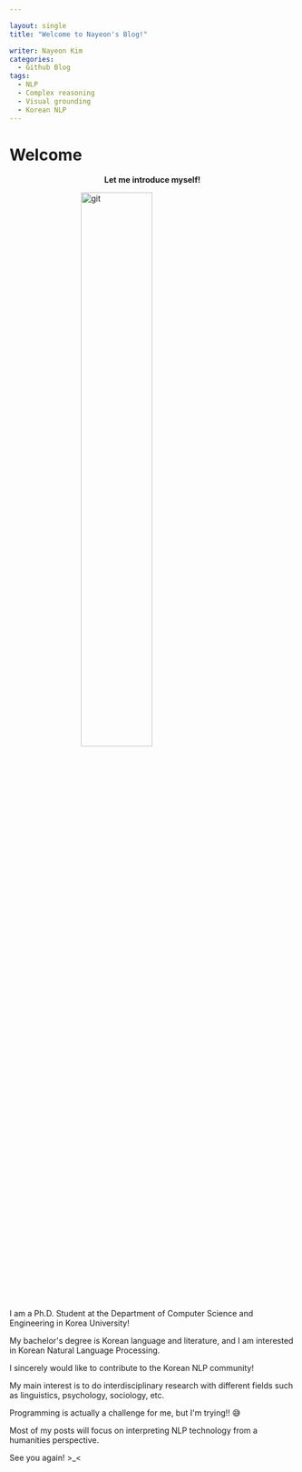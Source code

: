 ```yaml
---

layout: single
title: "Welcome to Nayeon's Blog!"

writer: Nayeon Kim
categories:
  - Github Blog
tags:
  - NLP
  - Complex reasoning
  - Visual grounding
  - Korean NLP
---
```


# Welcome

<p style="text-align: center;"><strong> Let me introduce myself!</strong> </p>

<img src="{{ site.baseurl }}/assets/git.jpg" alt="git" style="width:50%; height:auto; display:block; margin-left:auto; margin-right:auto;">

I am a Ph.D. Student at the Department of Computer Science and Engineering in Korea University!

My bachelor's degree is Korean language and literature, and I am interested in Korean Natural Language Processing. 

I sincerely would like to contribute to the Korean NLP community!

My main interest is to do interdisciplinary research with different fields such as linguistics, psychology, sociology, etc. 

Programming is actually a challenge for me, but I'm trying!! 😅

Most of my posts will focus on interpreting NLP technology from a humanities perspective.

See you again! >_<

